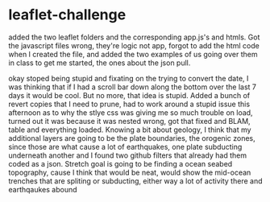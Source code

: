 # leaflet-challenge

added the two leaflet folders and the corresponding app.js's and htmls. Got the javascript files wrong, they're logic not app, 
forgot to add the html code when I created the file, and added the two examples of us going over them in class to get me started, the ones about the json pull.

okay stoped being stupid and fixating on the trying to convert the date, I was thinking that if I had a scroll bar down along the bottom over the last 7 days it would be cool.
But no more, that idea is stupid. Added a bunch of revert copies that I need to prune, had to work around a stupid issue this afternoon as to why the stlye css was giving me so much trouble
on load, turned out it was because it was nested wrong, got that fixed and BLAM, table and everything loaded. Knowing a bit about geology, I think that my additional layers are 
going to be the plate boundaries, the orogenic zones, since those are what cause a lot of earthquakes, one plate subducting underneath another  and I found two github filters that already had them coded as a json.
Stretch goal is going to be finding a ocean seabed topography, cause I think that would be neat, would show the mid-ocean trenches that are spliting or subducting, either way a lot of activity there and earthqaukes abound
